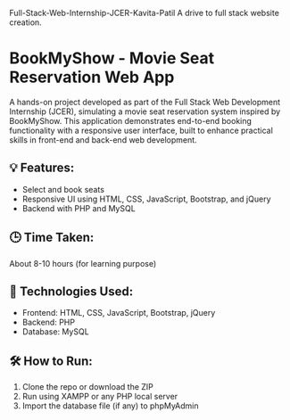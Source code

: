 Full-Stack-Web-Internship-JCER-Kavita-Patil
A drive to full stack website creation.
# BookMyShow - Movie Seat Reservation Web App
A hands-on project developed as part of the Full Stack Web Development Internship (JCER), simulating a movie seat reservation system inspired by BookMyShow. This application demonstrates end-to-end booking functionality with a responsive user interface, built to enhance practical skills in front-end and back-end web development.

## 💡 Features:
- Select and book seats
- Responsive UI using HTML, CSS, JavaScript, Bootstrap, and jQuery
- Backend with PHP and MySQL

## 🕒 Time Taken:
About 8-10 hours (for learning purpose)

## 📂 Technologies Used:
- Frontend: HTML, CSS, JavaScript, Bootstrap, jQuery
- Backend: PHP
- Database: MySQL

## 🛠️ How to Run:
1. Clone the repo or download the ZIP
2. Run using XAMPP or any PHP local server
3. Import the database file (if any) to phpMyAdmin
